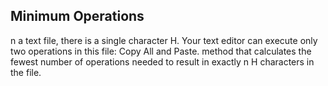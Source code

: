 ## Minimum Operations

n a text file, there is a single character H. Your text editor can execute only two operations in this file: Copy All and Paste. method that calculates the fewest number of operations needed to result in exactly n H characters in the file.
